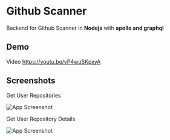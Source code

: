 # Github Scanner

Backend for Github Scanner in **Nodejs** with **apollo and graphql**


## Demo

Video
https://youtu.be/vP4wuSKpxyA


## Screenshots

Get User Repositories

![App Screenshot](https://i.postimg.cc/W1H46Vt9/Screenshot-2023-09-02-at-10-43-51-AM.png)


Get User Repository Details

![App Screenshot](https://i.postimg.cc/WbstsSQ7/Screenshot-2023-09-02-at-10-43-19-AM.png)


